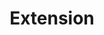 ---
title: "Extension"
lang: "English"
year: "2020"
links: ['dbyMZ7XBBNM']
slides: ""
authors: ['Amrit Agastia']
tags: ['Debate']
layout: "workshop"
categories: ["workshops"]
---
